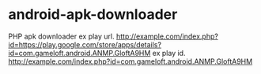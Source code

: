 # android-apk-downloader
PHP apk downloader
ex play url. http://example.com/index.php?id=https://play.google.com/store/apps/details?id=com.gameloft.android.ANMP.GloftA9HM
ex play id. http://example.com/index.php?id=com.gameloft.android.ANMP.GloftA9HM
